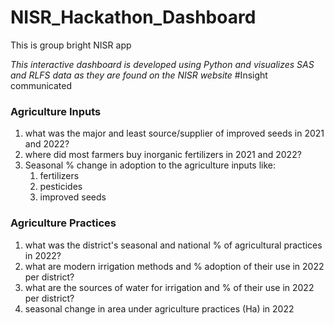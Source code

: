 # NISR_Hackathon_Dashboard
This is group bright NISR app


_This interactive dashboard is developed using Python and visualizes SAS and RLFS data as they are found on the NISR website_ 
#Insight communicated

### Agriculture Inputs
1. what was the major and least source/supplier of improved seeds in 2021 and 2022?
2. where did most farmers buy inorganic fertilizers in 2021 and 2022?
3. Seasonal % change in adoption to the agriculture inputs like:
   1. fertilizers
   2. pesticides
   3. improved seeds

### Agriculture Practices
1. what was the district's seasonal and national % of agricultural practices in 2022?
2. what are modern irrigation methods and % adoption of their use in 2022 per district?
3. what are the sources of water for irrigation and % of their use in 2022 per district?
4. seasonal change in area under agriculture practices (Ha) in 2022
   


